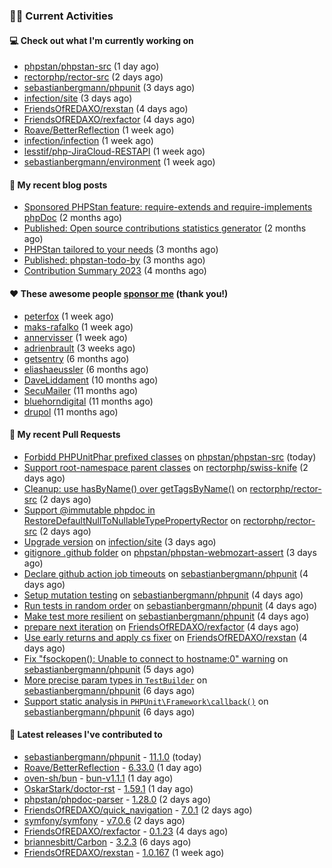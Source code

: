 ### 👨‍💻 Current Activities


#### 💻 Check out what I'm currently working on

- [phpstan/phpstan-src](https://github.com/phpstan/phpstan-src) (1 day ago)
- [rectorphp/rector-src](https://github.com/rectorphp/rector-src) (2 days ago)
- [sebastianbergmann/phpunit](https://github.com/sebastianbergmann/phpunit) (3 days ago)
- [infection/site](https://github.com/infection/site) (3 days ago)
- [FriendsOfREDAXO/rexstan](https://github.com/FriendsOfREDAXO/rexstan) (4 days ago)
- [FriendsOfREDAXO/rexfactor](https://github.com/FriendsOfREDAXO/rexfactor) (4 days ago)
- [Roave/BetterReflection](https://github.com/Roave/BetterReflection) (1 week ago)
- [infection/infection](https://github.com/infection/infection) (1 week ago)
- [lesstif/php-JiraCloud-RESTAPI](https://github.com/lesstif/php-JiraCloud-RESTAPI) (1 week ago)
- [sebastianbergmann/environment](https://github.com/sebastianbergmann/environment) (1 week ago)


#### 📜 My recent blog posts

- [Sponsored PHPStan feature: require-extends and require-implements phpDoc](https://staabm.github.io/2024/01/15/phpstan-require-extends-implements.html) (2 months ago)
- [Published: Open source contributions statistics generator](https://staabm.github.io/2024/01/10/oss-contribs-published.html) (2 months ago)
- [PHPStan tailored to your needs](https://staabm.github.io/2024/01/01/phpstan-customizing.html) (3 months ago)
- [Published: phpstan-todo-by](https://staabm.github.io/2023/12/17/phpstan-todo-by-published.html) (3 months ago)
- [Contribution Summary 2023](https://staabm.github.io/2023/12/07/contribution-summary-2023.html) (4 months ago)


#### ❤️ These awesome people [sponsor me](https://github.com/sponsors/staabm) (thank you!)

- [peterfox](https://github.com/peterfox) (1 week ago)
- [maks-rafalko](https://github.com/maks-rafalko) (1 week ago)
- [annervisser](https://github.com/annervisser) (1 week ago)
- [adrienbrault](https://github.com/adrienbrault) (3 weeks ago)
- [getsentry](https://github.com/getsentry) (6 months ago)
- [eliashaeussler](https://github.com/eliashaeussler) (6 months ago)
- [DaveLiddament](https://github.com/DaveLiddament) (10 months ago)
- [SecuMailer](https://github.com/SecuMailer) (11 months ago)
- [bluehorndigital](https://github.com/bluehorndigital) (11 months ago)
- [drupol](https://github.com/drupol) (11 months ago)


#### 🔨 My recent Pull Requests

- [Forbidd PHPUnitPhar prefixed classes](https://github.com/phpstan/phpstan-src/pull/3002) on [phpstan/phpstan-src](https://github.com/phpstan/phpstan-src) (today)
- [Support root-namespace parent classes](https://github.com/rectorphp/swiss-knife/pull/19) on [rectorphp/swiss-knife](https://github.com/rectorphp/swiss-knife) (2 days ago)
- [Cleanup: use hasByName() over getTagsByName()](https://github.com/rectorphp/rector-src/pull/5797) on [rectorphp/rector-src](https://github.com/rectorphp/rector-src) (2 days ago)
- [ Support @immutable phpdoc in RestoreDefaultNullToNullableTypePropertyRector](https://github.com/rectorphp/rector-src/pull/5795) on [rectorphp/rector-src](https://github.com/rectorphp/rector-src) (2 days ago)
- [Upgrade version](https://github.com/infection/site/pull/260) on [infection/site](https://github.com/infection/site) (3 days ago)
- [gitignore .github folder](https://github.com/phpstan/phpstan-webmozart-assert/pull/179) on [phpstan/phpstan-webmozart-assert](https://github.com/phpstan/phpstan-webmozart-assert) (3 days ago)
- [Declare github action job timeouts](https://github.com/sebastianbergmann/phpunit/pull/5789) on [sebastianbergmann/phpunit](https://github.com/sebastianbergmann/phpunit) (4 days ago)
- [Setup mutation testing](https://github.com/sebastianbergmann/phpunit/pull/5788) on [sebastianbergmann/phpunit](https://github.com/sebastianbergmann/phpunit) (4 days ago)
- [Run tests in random order](https://github.com/sebastianbergmann/phpunit/pull/5787) on [sebastianbergmann/phpunit](https://github.com/sebastianbergmann/phpunit) (4 days ago)
- [Make test more resilient](https://github.com/sebastianbergmann/phpunit/pull/5786) on [sebastianbergmann/phpunit](https://github.com/sebastianbergmann/phpunit) (4 days ago)
- [prepare next iteration](https://github.com/FriendsOfREDAXO/rexfactor/pull/174) on [FriendsOfREDAXO/rexfactor](https://github.com/FriendsOfREDAXO/rexfactor) (4 days ago)
- [Use early returns and apply cs fixer](https://github.com/FriendsOfREDAXO/rexstan/pull/689) on [FriendsOfREDAXO/rexstan](https://github.com/FriendsOfREDAXO/rexstan) (4 days ago)
- [Fix &#34;fsockopen(): Unable to connect to hostname:0&#34; warning](https://github.com/sebastianbergmann/phpunit/pull/5783) on [sebastianbergmann/phpunit](https://github.com/sebastianbergmann/phpunit) (5 days ago)
- [More precise param types in `TestBuilder`](https://github.com/sebastianbergmann/phpunit/pull/5782) on [sebastianbergmann/phpunit](https://github.com/sebastianbergmann/phpunit) (6 days ago)
- [Support static analysis in `PHPUnit\Framework\callback()`](https://github.com/sebastianbergmann/phpunit/pull/5781) on [sebastianbergmann/phpunit](https://github.com/sebastianbergmann/phpunit) (6 days ago)


#### 🔭 Latest releases I've contributed to

- [sebastianbergmann/phpunit](https://github.com/sebastianbergmann/phpunit) - [11.1.0](https://github.com/sebastianbergmann/phpunit/releases/tag/11.1.0) (today)
- [Roave/BetterReflection](https://github.com/Roave/BetterReflection) - [6.33.0](https://github.com/Roave/BetterReflection/releases/tag/6.33.0) (1 day ago)
- [oven-sh/bun](https://github.com/oven-sh/bun) - [bun-v1.1.1](https://github.com/oven-sh/bun/releases/tag/bun-v1.1.1) (1 day ago)
- [OskarStark/doctor-rst](https://github.com/OskarStark/doctor-rst) - [1.59.1](https://github.com/OskarStark/doctor-rst/releases/tag/1.59.1) (1 day ago)
- [phpstan/phpdoc-parser](https://github.com/phpstan/phpdoc-parser) - [1.28.0](https://github.com/phpstan/phpdoc-parser/releases/tag/1.28.0) (2 days ago)
- [FriendsOfREDAXO/quick_navigation](https://github.com/FriendsOfREDAXO/quick_navigation) - [7.0.1](https://github.com/FriendsOfREDAXO/quick_navigation/releases/tag/7.0.1) (2 days ago)
- [symfony/symfony](https://github.com/symfony/symfony) - [v7.0.6](https://github.com/symfony/symfony/releases/tag/v7.0.6) (2 days ago)
- [FriendsOfREDAXO/rexfactor](https://github.com/FriendsOfREDAXO/rexfactor) - [0.1.23](https://github.com/FriendsOfREDAXO/rexfactor/releases/tag/0.1.23) (4 days ago)
- [briannesbitt/Carbon](https://github.com/briannesbitt/Carbon) - [3.2.3](https://github.com/briannesbitt/Carbon/releases/tag/3.2.3) (6 days ago)
- [FriendsOfREDAXO/rexstan](https://github.com/FriendsOfREDAXO/rexstan) - [1.0.167](https://github.com/FriendsOfREDAXO/rexstan/releases/tag/1.0.167) (1 week ago)
